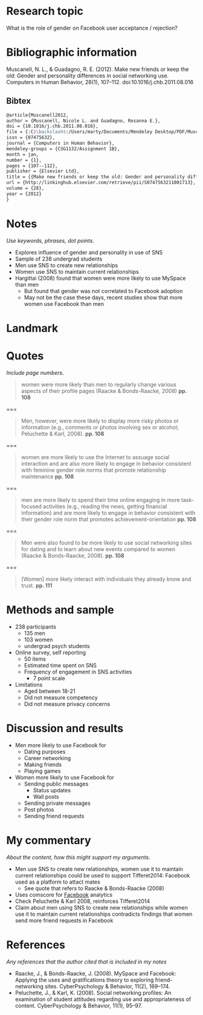 # Research topic

What is the role of gender on Facebook user acceptance / rejection?

# Bibliographic information

Muscanell, N. L., & Guadagno, R. E. (2012). Make new friends or keep the old: Gender and personality differences in social networking use. Computers in Human Behavior, 28(1), 107–112. doi:10.1016/j.chb.2011.08.016

## Bibtex

``` tex
@article{Muscanell2012,
author = {Muscanell, Nicole L. and Guadagno, Rosanna E.},
doi = {10.1016/j.chb.2011.08.016},
file = {:C$\backslash$:/Users/marty/Documents/Mendeley Desktop/PDF/Muscanell, Guadagno/Computers in Human Behavior/Muscanell, Guadagno - 2012 - Make new friends or keep the old Gender and personality differences in social networking use.pdf:pdf},
issn = {07475632},
journal = {Computers in Human Behavior},
mendeley-groups = {CSG1132/Assignment 1B},
month = jan,
number = {1},
pages = {107--112},
publisher = {Elsevier Ltd},
title = {{Make new friends or keep the old: Gender and personality differences in social networking use}},
url = {http://linkinghub.elsevier.com/retrieve/pii/S0747563211001713},
volume = {28},
year = {2012}
}
```

# Notes

*Use keywords, phrases, dot points.*

- Explores influence of gender and personality in use of SNS
- Sample of 238 undergrad students
- Men use SNS to create new relationships
- Women use SNS to maintain current relationships
- Hargittai (2008) found that women were more likely to use MySpace than men
	- But found that gender was not correlated to Facebook adoption
	- May not be the case these days, recent studies show that more women use Facebook than men

# Landmark

# Quotes

*Include page numbers.*

>women were more likely than men to regularly change various aspects of their profile pages (Raacke & Bonds-Raacke, 2008) **pp. 108**

===

>Men, however, were more likely to display more risky photos or information (e.g., comments or photos involving sex or alcohol; Peluchette & Karl, 2008). **pp. 108**

===

>women are more likely to use the Internet to assuage social interaction and are also more likely to engage in behavior consistent with feminine gender role norms that promote relationship maintenance **pp. 108**

===

>men are more likely to spend their time online engaging in more task-focused activities (e.g., reading the news, getting financial information) and are more likely to engage in behavior consistent with their gender role norm that promotes achievement-orientation **pp. 108**

===

>Men were also found to be more likely to use social networking sites for dating and to learn about new events compared to women (Raacke & Bonds-Raacke, 2008). **pp. 108**

===

>[Women] more likely interact with individuals they already know and trust. **pp. 111**

# Methods and sample

- 238 participants
	- 135 men
	- 103 women
	- undergrad psych students
- Online survey, self reporting
	- 50 items
	- Estimated time spent on SNS
	- Frequency of engagement in SNS activities
		- 7 point scale
- Limitations
	- Aged between 18-21
	- Did not measure competency
	- Did not measure privacy concerns

# Discussion and results

- Men more likely to use Facebook for
	- Dating purposes
	- Career networking
	- Making friends
	- Playing games
- Women more likely to use Facebook for
	- Sending public messages
		- Status updates
		- Wall posts
	- Sending private messages
	- Post photos
	- Sending friend requests

# My commentary

*About the content, how this might support my arguments.*

- Men use SNS to create new relationships, women use it to maintain current relationships could be used to support Tifferet2014: Facebook used as a platform to attact mates
	- See quote that refers to Raacke & Bonds-Raacke (2008)
- Uses comscore for [Facebook](http://www.comscore.com/) analytics
- Check Peluchette & Karl 2008, reinforces Tifferet2014
- Claim about men using SNS to create new relationships while women use it to maintain current relationships contradicts findings that women send more friend requests in Facebook

# References

*Any references that the author cited that is included in my notes*

- Raacke, J., & Bonds-Raacke, J. (2008). MySpace and Facebook: Applying the uses and gratifications theory to exploring friend-networking sites. CyberPsychology & Behavior, 11(2), 169–174.
- Peluchette, J., & Karl, K. (2008). Social networking profiles: An examination of student attitudes regarding use and appropriateness of content. CyberPsychology & Behavior, 11(1), 95–97.